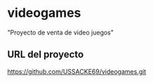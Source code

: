 # videogames
"Proyecto de venta de video juegos"

## URL del proyecto
https://github.com/USSACKE69/videogames.git

